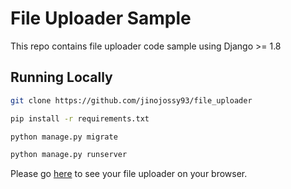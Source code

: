 File Uploader Sample
==================================================================

This repo contains file uploader code sample using Django >= 1.8

## Running Locally

```bash
git clone https://github.com/jinojossy93/file_uploader
```

```bash
pip install -r requirements.txt
```

```bash
python manage.py migrate
```

```bash
python manage.py runserver
```

Please go [here](http://127.0.0.1:8000/upload/) to see your file uploader on your browser.
